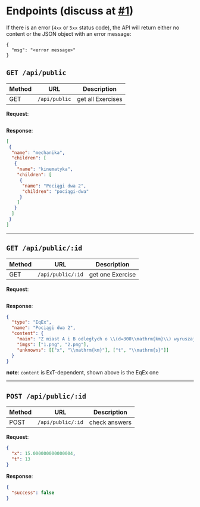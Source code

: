 # Endpoints (discuss at [#1](https://github.com/Pikne-Programy/pikne-zadania/issues/1))

If there is an error (`4xx` or `5xx` status code), the API will return either no content or the JSON object with an error message:
```
{
  "msg": "<error message>"
}
```

## `GET /api/public`
| Method | URL | Description |
| - | - | - |
| GET | `/api/public` | get all Exercises |

**Request**:
```json
```

**Response**:
```json
[
 {
  "name": "mechanika",
  "children": [
   {
    "name": "kinematyka",
    "children": [
     {
      "name": "Pociągi dwa 2",
      "children": "pociągi-dwa"
     }
    ]
   }
  ]
 }
]
```

***

## `GET /api/public/:id`
| Method | URL | Description |
| - | - | - |
| GET | `/api/public/:id` | get one Exercise |

**Request**:
```json
```

**Response**:
```json
{
  "type": "EqEx",
  "name": "Pociągi dwa 2",
  "content": {
    "main": "Z miast A i B odległych o \\(d=300\\mathrm{km}\\) wyruszają jednocześnie dwa pociągi z prędkościami \\(v_a=50\\mathrm{\\frac{m}{s}}\\) oraz \\(v_b=67\\mathrm{\\frac{m}{s}}\\).\nW jakiej odległości \\(x\\) od miasta A spotkają się te pociągi? Po jakim czasie \\(t\\) się to stanie?",
    "imgs": ["1.png", "2.png"],
    "unknowns": [["x", "\\mathrm{km}"], ["t", "\\mathrm{s}"]]
  }
}
```
**note**: `content` is ExT-dependent, shown above is the EqEx one

***

## `POST /api/public/:id`
| Method | URL | Description |
| - | - | - |
| POST | `/api/public/:id` | check answers |

**Request**:
```json
{
  "x": 15.000000000000004,
  "t": 13
}
```

**Response**:
```json
{
  "success": false
}
```